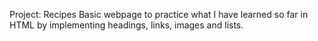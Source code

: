 Project: Recipes
Basic webpage to practice what I have learned so far in HTML by implementing headings, links,
images and lists.